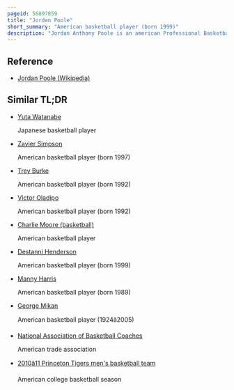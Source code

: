 ```yaml
---
pageid: 56897859
title: "Jordan Poole"
short_summary: "American basketball player (born 1999)"
description: "Jordan Anthony Poole is an american Professional Basketball Player for the Washington Wizards of the National Basketball Association. He attended Rufus King high School in Milwaukee and La lumiere School in La Porte Indiana. He was a 2016 first Team All-Wisconsin Selection as a Junior and a Member of the 2017 Dick's National High School Championship Winner as a senior. Poole then played College Basketball for the Michigan Wolverines. At Michigan, he was a Member of the 2017–18 Team that won the 2018 Big ten Tournament and advanced to that Season's national Championship Game."
---
```


## Reference

- [Jordan Poole (Wikipedia)](https://en.wikipedia.org/?curid=56897859)

## Similar TL;DR

- [Yuta Watanabe](/tldr/en/yuta-watanabe)

  Japanese basketball player

- [Zavier Simpson](/tldr/en/zavier-simpson)

  American basketball player (born 1997)

- [Trey Burke](/tldr/en/trey-burke)

  American basketball player (born 1992)

- [Victor Oladipo](/tldr/en/victor-oladipo)

  American basketball player (born 1992)

- [Charlie Moore (basketball)](/tldr/en/charlie-moore-basketball)

  American basketball player

- [Destanni Henderson](/tldr/en/destanni-henderson)

  American basketball player (born 1999)

- [Manny Harris](/tldr/en/manny-harris)

  American basketball player (born 1989)

- [George Mikan](/tldr/en/george-mikan)

  American basketball player (1924â2005)

- [National Association of Basketball Coaches](/tldr/en/national-association-of-basketball-coaches)

  American trade association

- [2010â11 Princeton Tigers men's basketball team](/tldr/en/201011-princeton-tigers-mens-basketball-team)

  American college basketball season
